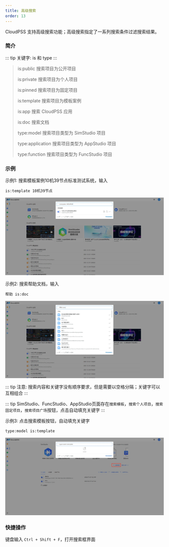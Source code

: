 ```yaml
---
title: 高级搜索
order: 13
---
```


CloudPSS 支持高级搜索功能；高级搜索指定了一系列搜索条件过滤搜索结果。

### 简介

::: tip
关键字: is 和 type
:::

> is:public 搜索项目为公开项目
> 
> is:private 搜索项目为个人项目
> 
> is:pinned 搜索项目为固定项目
> 
> is:template 搜索项目为模板案例
> 
> is:app 搜索 CloudPSS 应用
> 
> is:doc 搜索文档
> 
> type:model 搜索项目类型为 SimStudio 项目
> 
> type:application 搜索项目类型为 AppStudio 项目
> 
> type:function 搜索项目类型为 FuncStudio 项目
>

### 示例

示例1: 搜索模板案例10机39节点标准测试系统，输入
```text
is:template 10机39节点
```

![搜索10机39节点标准测试系统](./搜索10机39节点标准测试系统.png "搜索10机39节点标准测试系统")

示例2: 搜索帮助文档，输入
```text
帮助 is:doc
```
![搜索搜索帮助文档](./搜索帮助文档.png "搜索帮助文档")

::: tip
注意: 搜索内容和关键字没有顺序要求，但是需要以空格分隔；关键字可以互相组合
:::

::: tip
SimStudio、FuncStudio、AppStudio页面存在`搜索模板`，`搜索个人项目`，`搜索固定项目`，`搜索项目广场`按钮，点击自动填充关键字
:::

示例3: 点击搜索模板按钮，自动填充关键字
```text
type:model is:template
```

![搜索模板项目](./搜索模板项目.png "搜索模板项目")

### 快捷操作

键盘输入 `Ctrl + Shift + F`，打开搜索框界面